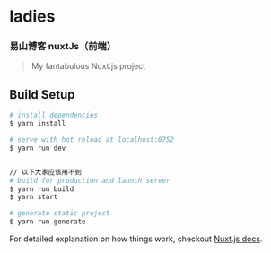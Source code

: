 # ladies

### 易山博客 nuxtJs（前端）

> My fantabulous Nuxt.js project

## Build Setup

``` bash
# install dependencies
$ yarn install

# serve with hot reload at localhost:8752
$ yarn run dev


// 以下大家应该用不到
# build for production and launch server
$ yarn run build
$ yarn start

# generate static project
$ yarn run generate
```

For detailed explanation on how things work, checkout [Nuxt.js docs](https://nuxtjs.org).
